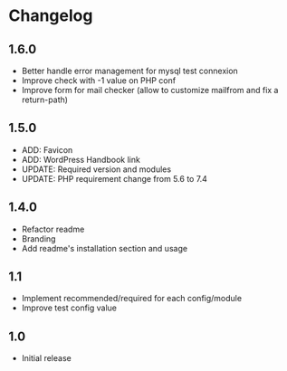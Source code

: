 # Changelog ##

## 1.6.0

- Better handle error management for mysql test connexion
- Improve check with -1 value on PHP conf
- Improve form for mail checker (allow to customize mailfrom and fix a return-path)

## 1.5.0

- ADD: Favicon
- ADD: WordPress Handbook link
- UPDATE: Required version and modules
- UPDATE: PHP requirement change from 5.6 to 7.4

## 1.4.0
- Refactor readme
- Branding
- Add readme's installation section and usage

## 1.1
* Implement recommended/required for each config/module
* Improve test config value

## 1.0
* Initial release